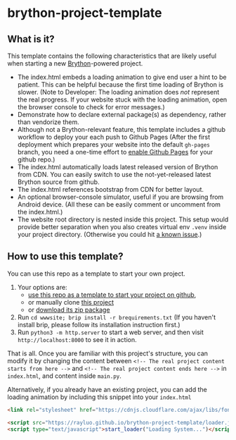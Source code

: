 # brython-project-template

## What is it?

This template contains the following characteristics that are likely useful
when starting a new [Brython](https://brython.info)-powered project.

* The index.html embeds a loading animation to give end user a hint to be patient.
  This can be helpful because the first time loading of Brython is slower.
  (Note to Developer: The loading animation does *not* represent the real progress.
  If your website stuck with the loading animation,
  open the browser console to check for error messages.)
* Demonstrate how to declare external package(s) as dependency,
  rather than vendorize them.
* Although not a Brython-relevant feature,
  this template includes a github workflow to deploy your each push to Github Pages
  (After the first deployment which prepares your website into the default `gh-pages` branch,
  you need a one-time effort to
  [enable Github Pages](https://docs.github.com/en/github/working-with-github-pages/configuring-a-publishing-source-for-your-github-pages-site)
   for your github repo.)
* The index.html automatically loads latest released version of Brython from CDN.
  You can easily switch to use the not-yet-released latest Brython source from github.
* The index.html references bootstrap from CDN for better layout.
* An optional browser-console simulator, useful if you are browsing from Android device.
  (All these can be easily comment or uncomment from the index.html.)
* The website root directory is nested inside this project.
  This setup would provide better separation
  when you also creates virtual env `.venv` inside your project directory.
  (Otherwise you could hit [a known issue](https://github.com/brython-dev/brython/issues/1603).)

## How to use this template?

You can use this repo as a template to start your own project.

1. Your options are:
   * [use this repo as a template to start your project on github](https://github.com/rayluo/brython-project-template/generate),
   * or manually clone [this project](https://github.com/rayluo/brython-project-template)
   * or [download its zip package](https://github.com/rayluo/brython-project-template/archive/refs/heads/main.zip)
2. Run `cd wwwsite; brip install -r brequirements.txt`
   (If you haven't install brip, please follow its installation instruction first.)
3. Run `python3 -m http.server` to start a web server,
   and then visit `http://localhost:8000` to see it in action.

That is all. Once you are familiar with this project's structure,
you can modify it by changing the content between
`<!-- The real project content starts from here -->` and `<!-- The real project content ends here -->`
in `index.html`,
and content inside `main.py`.

Alternatively, if you already have an existing project,
you can add the loading animation by including this snippet into your `index.html`

```html
<link rel="stylesheet" href="https://cdnjs.cloudflare.com/ajax/libs/font-awesome/4.7.0/css/font-awesome.min.css">

<script src="https://rayluo.github.io/brython-project-template/loader.js"></script>
<script type="text/javascript">start_loader("Loading System...")</script>
```
